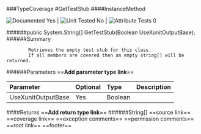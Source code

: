 ###TypeCoverage
#GetTestStub
####InstanceMethod

![Documented Yes](http://b.repl.ca/v1/Documented-Yes-brightgreen.png) | ![Unit Tested No](http://b.repl.ca/v1/Unit%20Tested-No-grey.png) | ![Attribute Tests 0](http://b.repl.ca/v1/Attribute%20Tests-0-grey.png)

######public System.String[] GetTestStub(Boolean UseXunitOutputBase);
######Summary

            Retrieves the empty test stub for this class. 
            If all members are covered then an empty string[] will be returned.
            
######Parameters
==__Add parameter type link__==

Parameter | Optional | Type | Description
:---  | :---  | :---  | :--- 
UseXunitOutputBase | Yes | Boolean | 

####Returns
==__Add return type link__==
######String[]
==source link==
==coverage link==
==exception comments==
==permission comments==
==root link==
==footer==
